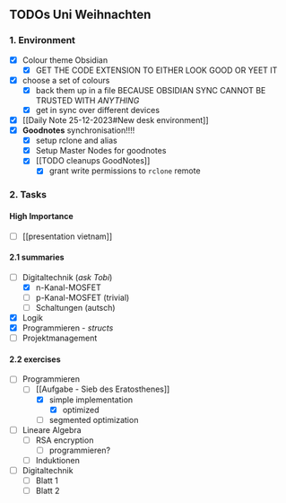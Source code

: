## TODOs Uni Weihnachten

### 1. Environment
- [x]  Colour theme Obsidian
	- [x] GET THE CODE EXTENSION TO EITHER LOOK GOOD OR YEET IT
- [x] choose a set of colours
	- [x] back them up in a file BECAUSE OBSIDIAN SYNC CANNOT BE TRUSTED WITH *ANYTHING*
	- [x] get in sync over different devices
- [x] [[Daily Note 25-12-2023#New desk environment]]
- [x] **Goodnotes** synchronisation!!!!
	- [x] setup rclone and alias
	- [x] Setup Master Nodes for goodnotes
	- [x] [[TODO cleanups GoodNotes]]
		- [x] grant write permissions to `rclone` remote
### 2. Tasks
#### High Importance
- [ ] [[presentation vietnam]]
#### 2.1 summaries
- [ ] Digitaltechnik (_ask Tobi_)
	- [x] n-Kanal-MOSFET
	- [ ] p-Kanal-MOSFET (trivial)
	- [ ] Schaltungen (autsch)
- [x] Logik
- [x] Programmieren - _structs_
- [ ] Projektmanagement

#### 2.2 exercises
- [ ] Programmieren
	- [ ] [[Aufgabe - Sieb des Eratosthenes]]
		- [x] simple implementation
			- [x] optimized
		- [ ] segmented optimization
- [ ] Lineare Algebra
	- [ ] RSA encryption
		- [ ] programmieren?
	- [ ] Induktionen
- [ ] Digitaltechnik
	- [ ] Blatt 1
	- [ ] Blatt 2
